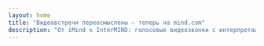 ```yaml
---
layout: home
title: "Видеовстречи переосмыслены — теперь на mind.com"
description: "От iMind к InterMIND: голосовые видеозвонки с интерпретацией на основе ИИ в реальном времени."
---
```


<HeroSection
  title="Видеовстречи переосмыслены <br>— теперь на **mind.com**"
  text="От iMind к InterMIND: голосовые видеозвонки с переводом речи в реальном времени.">
<NavButton buttonLabel="Узнать больше" buttonClass="brand" to="/" />
<NavButton buttonLabel="Ассистент" buttonClass="alt" to="/chat" />
</HeroSection>

<br>
<VideoPlayer src="/promo/demo-en-mx.mp4" />
